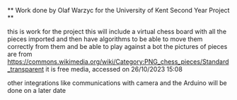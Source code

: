 ** Work done by Olaf Warzyc for the University of Kent Second Year Project **

this is work for the project this will include a virtual chess board with all the pieces imported and then have algorithms to be able to move them correctly from them and be able to play against a bot 
the pictures of pieces are from https://commons.wikimedia.org/wiki/Category:PNG_chess_pieces/Standard_transparent it is free media, accessed on 26/10/2023 15:08

other integrations like communications with camera and the Arduino will be done on a later date 
